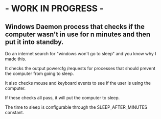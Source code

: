 # - WORK IN PROGRESS -

## Windows Daemon process that checks if the computer wasn't in use for n minutes and then put it into standby.

Do an internet search for "windows won't go to sleep" and you know why I made this.

It checks the output powercfg /requests for processes that should prevent the computer from going to sleep.

It also checks mouse and keyboard events to see if the user is using the computer.

If these checks all pass, it will put the computer to sleep.

The time to sleep is configurable through the SLEEP_AFTER_MINUTES constant.

